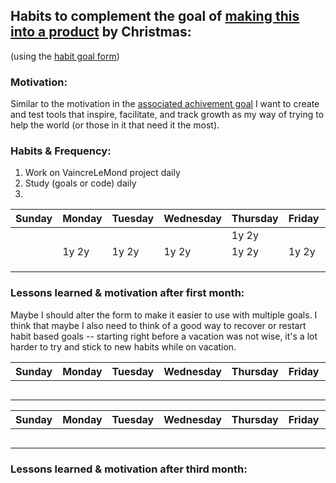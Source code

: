 ## Habits to complement the goal of [making this into a product](https://github.com/scott-rogers2008/VaincreLeMonde/blob/main/goals/current/production_goal.md) by Christmas:
(using the [habit goal form](https://github.com/scott-rogers2008/VaincreLeMonde/blob/main/goals/habit_goal_form.docx))

### Motivation:
Similar to the motivation in the [associated achivement goal](https://github.com/scott-rogers2008/VaincreLeMonde/blob/main/goals/current/production_goal.md)
I want to create and test tools that inspire, facilitate, and track growth as my way of trying to help the world (or those in it that need it the most).

### Habits & Frequency:
1. Work on VaincreLeMond project daily
2. Study (goals or code) daily
3. 

| Sunday | Monday | Tuesday | Wednesday | Thursday | Friday | Saturday|
|--------|--------|---------|-----------|----------|--------|---------|
|        |        |         |           |  1y 2y   |        |         |
|        |  1y 2y |  1y 2y  | 1y 2y     |  1y 2y   |  1y 2y |         |
|        |        |         |           |          |        |         |
|        |        |         |           |          |        |         |
|        |        |         |           |          |        |         |

### Lessons learned & motivation after first month:
Maybe I should alter the form to make it easier to use with multiple goals. I think that maybe I also need to think of a good way to recover or restart 
habit based goals -- starting right before a vacation was not wise, it's a lot harder to try and stick to new habits while on vacation.

| Sunday | Monday | Tuesday | Wednesday | Thursday | Friday | Saturday|
|--------|--------|---------|-----------|----------|--------|---------|
|        |        |         |           |          |        |         |
|        |        |         |           |          |        |         |
|        |        |         |           |          |        |         |
|        |        |         |           |          |        |         |
|        |        |         |           |          |        |         |

| Sunday | Monday | Tuesday | Wednesday | Thursday | Friday | Saturday|
|--------|--------|---------|-----------|----------|--------|---------|
|        |        |         |           |          |        |         |
|        |        |         |           |          |        |         |
|        |        |         |           |          |        |         |
|        |        |         |           |          |        |         |
|        |        |         |           |          |        |         |

### Lessons learned & motivation after third month:
